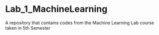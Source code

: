 # Lab_1_MachineLearning
A repository that contains codes from the Machine Learning Lab course taken in 5th Semester

